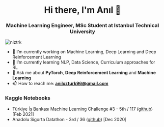 <h1 align="center">Hi there, I'm Anıl 👋</h1>
<h3 align="center">Machine Learning Engineer, MSc Student at Istanbul Technical University</h3>


<p><img align="center" src="https://github-readme-stats.vercel.app/api?username=nlztrk&show_icons=true" alt="nlztrk" /></p>

- 🔭 I’m currently working on Machine Learning, Deep Learning and Deep Reinforcement Learning
- 🌱 I’m currently learning NLP, Data Science, Curriculum approaches for RL
- 💬 Ask me about **PyTorch**, **Deep Reinforcement Learning** and **Machine Learning**
- 📫 How to reach me: **anilozturk96@gmail.com**

### Kaggle Notebooks
- Türkiye İş Bankası Machine Learning Challenge #3 - 5th / 117 ([github](https://github.com/nlztrk/kaggle_predicting_marital_status)) [Feb 2021]
- Anadolu Sigorta Datathon - 3rd / 36 ([github](https://github.com/nlztrk/kaggle_identifying_structural_damages)) [Dec 2020]
